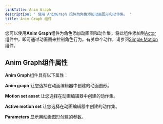 ```yaml
---
linkTitle: Anim Graph
description: ' 使用 AnimGraph 组件为角色添加动画图形和动作集。 '
title: Anim Graph 组件
---
```




您可以使用**Anim Graph**组件为角色添加动画图和动作集。将此组件添加到[Actor](/docs/user-guide/components/reference/animation/actor/)组件中，即可通过动画图来控制角色行为。有关单个动作，请参阅[Simple Motion](/docs/user-guide/components/reference/animation/simple-motion/) 组件。

## Anim Graph组件属性 

**Anim Graph**组件具有以下属性：

**Anim graph**
让您选择在动画编辑器中创建的动画图形。

**Motion set asset**
让您选择在动画编辑器中创建的动作集。

**Active motion set**
让您选择在动画编辑器中创建的动作集。

**Parameters**
显示用动画图形创建的参数。
